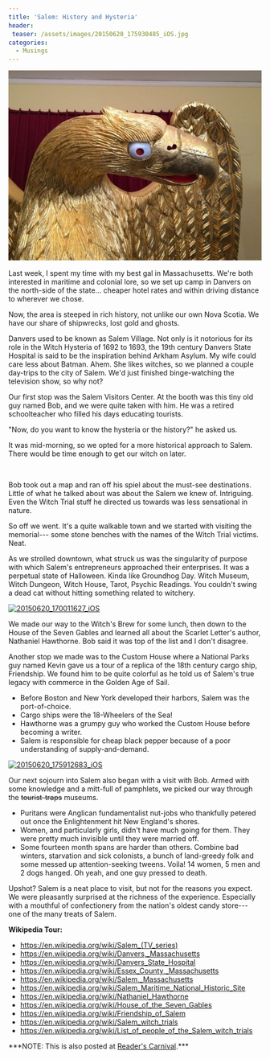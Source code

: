 ```yaml
---
title: 'Salem: History and Hysteria'
header:
 teaser: /assets/images/20150620_175930485_iOS.jpg
categories:
  - Musings
---
```

<img src="/assets/images/20150620_175930485_iOS.jpg" alt="" />

Last week, I spent my time with my best gal in Massachusetts. We're both interested in maritime and colonial lore, so we set up camp in Danvers on the north-side of the state... cheaper hotel rates and within driving distance to wherever we chose.

Now, the area is steeped in rich history, not unlike our own Nova Scotia. We have our share of shipwrecks, lost gold and ghosts.

Danvers used to be known as Salem Village. Not only is it notorious for its role in the Witch Hysteria of 1692 to 1693, the 19th century Danvers State Hospital is said to be the inspiration behind Arkham Asylum. My wife could care less about Batman. Ahem. She likes witches, so we planned a couple day-trips to the city of Salem. We'd just finished binge-watching the television show, so why not?

Our first stop was the Salem Visitors Center. At the booth was this tiny old guy named Bob, and we were quite taken with him. He was a retired schoolteacher who filled his days educating tourists.

"Now, do you want to know the hysteria or the history?" he asked us.

It was mid-morning, so we opted for a more historical approach to Salem. There would be time enough to get our witch on later.

<a href="/assets/images/20150623_143625508_iOS1-225x300.jpg"><img class="alignright wp-image-3806 size-medium" src="/assets/images/20150623_143625508_iOS1-225x300.jpg" alt="" /></a>

Bob took out a map and ran off his spiel about the must-see destinations. Little of what he talked about was about the Salem we knew of. Intriguing. Even the Witch Trial stuff he directed us towards was less sensational in nature.

So off we went. It's a quite walkable town and we started with visiting the memorial--- some stone benches with the names of the Witch Trial victims. Neat.

As we strolled downtown, what struck us was the singularity of purpose with which Salem's entrepreneurs approached their enterprises. It was a perpetual state of Halloween. Kinda like Groundhog Day. Witch Museum, Witch Dungeon, Witch House, Tarot, Psychic Readings. You couldn't swing a dead cat without hitting something related to witchery.

<a href="/assets/images/20150620_170011627_iOS-300x225.jpg"><img class="alignleft wp-image-3756 size-medium" src="/assets/images/20150620_170011627_iOS-300x225.jpg" alt="20150620_170011627_iOS" /></a>

We made our way to the Witch's Brew for some lunch, then down to the House of the Seven Gables and learned all about the Scarlet Letter's author, Nathaniel Hawthorne. Bob said it was top of the list and I don't disagree.

Another stop we made was to the Custom House where a National Parks guy named Kevin gave us a tour of a replica of the 18th century cargo ship, Friendship. We found him to be quite colorful as he told us of Salem's true legacy with commerce in the Golden Age of Sail.
<ul>
	<li>Before Boston and New York developed their harbors, Salem was the port-of-choice.</li>
	<li>Cargo ships were the 18-Wheelers of the Sea!</li>
	<li>Hawthorne was a grumpy guy who worked the Custom House before becoming a writer.</li>
	<li>Salem is responsible for cheap black pepper because of a poor understanding of supply-and-demand.</li>
</ul>
<a href="/assets/images/20150620_175912683_iOS-300x225.jpg"><img class="alignright wp-image-3757 size-medium" src="/assets/images/20150620_175912683_iOS-300x225.jpg" alt="20150620_175912683_iOS" /></a>

Our next sojourn into Salem also began with a visit with Bob. Armed with some knowledge and a mitt-full of pamphlets, we picked our way through the <del>tourist-traps</del> museums.
<ul>
	<li>Puritans were Anglican fundamentalist nut-jobs who thankfully petered out once the Enlightenment hit New England's shores.</li>
	<li>Women, and particularly girls, didn't have much going for them. They were pretty much invisible until they were married off.</li>
	<li>Some fourteen month spans are harder than others. Combine bad winters, starvation and sick colonists, a bunch of land-greedy folk and some messed up attention-seeking tweens. Voila! 14 women, 5 men and 2 dogs hanged. Oh yeah, and one guy pressed to death.</li>
</ul>
Upshot? Salem is a neat place to visit, but not for the reasons you expect. We were pleasantly surprised at the richness of the experience. Especially with a mouthful of confectionery from the nation's oldest candy store--- one of the many treats of Salem.

**Wikipedia Tour:**
<ul>
	<li><a href="https://en.wikipedia.org/wiki/Salem_(TV_series)">https://en.wikipedia.org/wiki/Salem_(TV_series) </a></li>
	<li><a href="https://en.wikipedia.org/wiki/Danvers,_Massachusetts">https://en.wikipedia.org/wiki/Danvers,_Massachusetts</a></li>
	<li><a href="https://en.wikipedia.org/wiki/Danvers_State_Hospital">https://en.wikipedia.org/wiki/Danvers_State_Hospital</a></li>
	<li><a href="https://en.wikipedia.org/wiki/Essex_County,_Massachusetts">https://en.wikipedia.org/wiki/Essex_County,_Massachusetts</a></li>
	<li><a href="https://en.wikipedia.org/wiki/Salem,_Massachusetts">https://en.wikipedia.org/wiki/Salem,_Massachusetts</a></li>
	<li><a href="https://en.wikipedia.org/wiki/Salem_Maritime_National_Historic_Site">https://en.wikipedia.org/wiki/Salem_Maritime_National_Historic_Site</a></li>
	<li><a href="https://en.wikipedia.org/wiki/Nathaniel_Hawthorne">https://en.wikipedia.org/wiki/Nathaniel_Hawthorne</a></li>
	<li><a href="https://en.wikipedia.org/wiki/House_of_the_Seven_Gables">https://en.wikipedia.org/wiki/House_of_the_Seven_Gables</a></li>
	<li><a href="https://en.wikipedia.org/wiki/Friendship_of_Salem">https://en.wikipedia.org/wiki/Friendship_of_Salem</a></li>
	<li><a href="https://en.wikipedia.org/wiki/Salem_witch_trials">https://en.wikipedia.org/wiki/Salem_witch_trials</a></li>
	<li><a href="https://en.wikipedia.org/wiki/List_of_people_of_the_Salem_witch_trials">https://en.wikipedia.org/wiki/List_of_people_of_the_Salem_witch_trials</a></li>
</ul>
***NOTE: This is also posted at <a href="http://alongstoryshort.net/salem-history-and-hysteria/">Reader's Carnival</a>.***